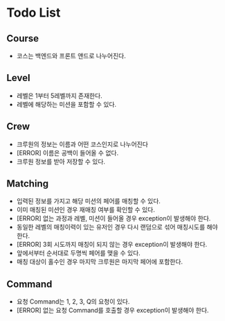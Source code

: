 # Todo List
## Course

- 코스는 백엔드와 프론트 앤드로 나누어진다.

## Level

- 레벨은 1부터 5레벨까지 존재한다.
- 레벨에 해당하는 미션을 포함할 수 있다.

## Crew

- 크루원의 정보는 이름과 어떤 코스인지로 나누어진다
- [ERROR] 이름은 공백이 들어올 수 없다.
- 크루원 정보를 받아 저장할 수 있다.

## Matching

- 입력된 정보를 가지고 해당 미션의 페어를 매칭할 수 있다.
- 이미 매칭된 미션인 경우 재매칭 여부를 확인할 수 있다.
- [ERROR] 없는 과정과 레벨, 미션이 들어올 경우 exception이 발생해야 한다.
- 동일한 레벨의 매칭이력이 있는 유저인 경우 다시 랜덤으로 섞어 매칭시도를 해야 한다.
- [ERROR] 3회 시도까지 매칭이 되지 않는 경우 exception이 발생해야 한다.
- 앞에서부터 순서대로 두명씩 페어를 맺을 수 있다.
- 매칭 대상이 홀수인 경우 마지막 크루원은 마지막 페어에 포함한다.

## Command
- 요청 Command는 1, 2, 3, Q의 요청이 있다.
- [ERROR] 없는 요청 Command를 호출할 경우 exception이 발생해야 한다.